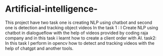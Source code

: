 # Artificial-intelligence-
This project have two task one is creating NLP using chatbot and second one is detection and tracking object videos 
In the task 1 : I Create NLP using chatbot in dialogueflow with the help of videos provided by coding raja company and in this task i learnt how to create a client order with AI.
task2: In this task I perform in opencv how to detect and tracking videos with the help of chatgpt and another tools.
